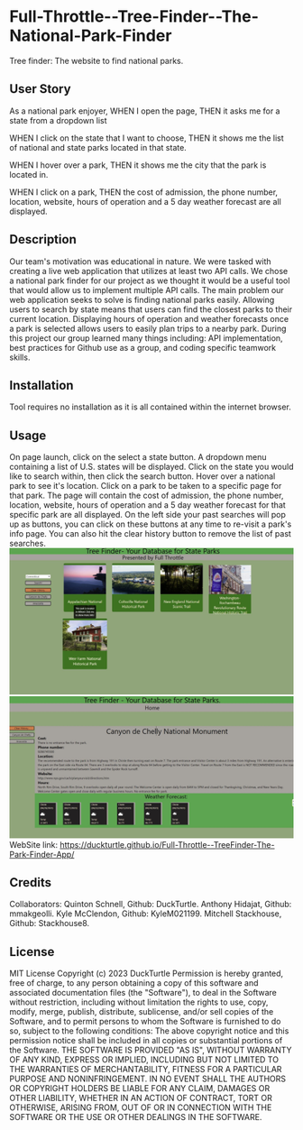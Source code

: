# Full-Throttle--Tree-Finder--The-National-Park-Finder

Tree finder: The website to find national parks.

## User Story

As a national park enjoyer, WHEN I open the page, THEN it asks me for a state from a dropdown list

WHEN I click on the state that I want to choose, THEN it shows me the list of national and state parks located in that state.

WHEN I hover over a park, THEN it shows me the city that the park is located in.

WHEN I click on a park, THEN the cost of admission, the phone number, location, website, hours of operation and a 5 day weather forecast are all displayed.

## Description

Our team's motivation was educational in nature. We were tasked with creating a live web application that utilizes at least two API calls.
We chose a national park finder for our project as we thought it would be a useful tool that would allow us to implement multiple API calls.
The main problem our web application seeks to solve is finding national parks easily. Allowing users to search by state means that users can find the closest parks to their current location. Displaying hours of operation and weather forecasts once a park is selected allows users to easily plan trips to a nearby park.
During this project our group learned many things including: API implementation, best practices for Github use as a group, and coding specific teamwork skills.

## Installation

Tool requires no installation as it is all contained within the internet browser.

## Usage

On page launch, click on the select a state button.
A dropdown menu containing a list of U.S. states will be displayed.
Click on the state you would like to search within, then click the search button.
Hover over a national park to see it's location.
Click on a park to be taken to a specific page for that park.
The page will contain the cost of admission, the phone number, location, website, hours of operation and a 5 day weather forecast for that specific park are all displayed.
On the left side your past searches will pop up as buttons, you can click on these buttons at any time to re-visit a park's info page. You can also hit the clear history button to remove the list of past searches.
![After State Search](./assets/Images/StateView.JPG)
![After Park Selection](./assets/Images/ParkView.JPG)
WebSite link: https://duckturtle.github.io/Full-Throttle--TreeFinder-The-Park-Finder-App/ 

## Credits

Collaborators:
Quinton Schnell, Github: DuckTurtle.
Anthony Hidajat, Github: mmakgeolli.
Kyle McClendon, Github: KyleM021199.
Mitchell Stackhouse, Github: Stackhouse8.

## License

MIT License
Copyright (c) 2023 DuckTurtle
Permission is hereby granted, free of charge, to any person obtaining a copy of this software and associated documentation files (the "Software"), to deal in the Software without restriction, including without limitation the rights to use, copy, modify, merge, publish, distribute, sublicense, and/or sell copies of the Software, and to permit persons to whom the Software is furnished to do so, subject to the following conditions:
The above copyright notice and this permission notice shall be included in all copies or substantial portions of the Software.
THE SOFTWARE IS PROVIDED "AS IS", WITHOUT WARRANTY OF ANY KIND, EXPRESS OR IMPLIED, INCLUDING BUT NOT LIMITED TO THE WARRANTIES OF MERCHANTABILITY, FITNESS FOR A PARTICULAR PURPOSE AND NONINFRINGEMENT. IN NO EVENT SHALL THE AUTHORS OR COPYRIGHT HOLDERS BE LIABLE FOR ANY CLAIM, DAMAGES OR OTHER LIABILITY, WHETHER IN AN ACTION OF CONTRACT, TORT OR OTHERWISE, ARISING FROM, OUT OF OR IN CONNECTION WITH THE SOFTWARE OR THE USE OR OTHER DEALINGS IN THE SOFTWARE.
